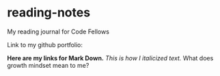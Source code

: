 # reading-notes
My reading journal for Code Fellows

Link to my github portfolio:


**Here are my links for Mark Down.** 
*This is how I italicized text.*
What does growth mindset mean to me?

